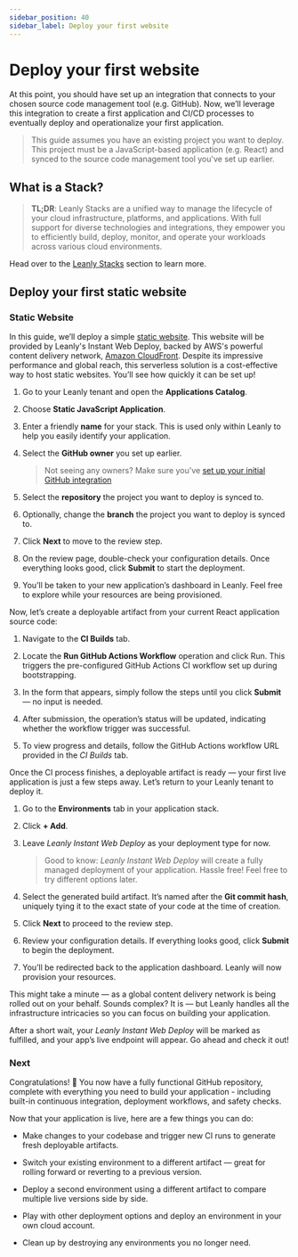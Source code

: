 ```yaml
---
sidebar_position: 40
sidebar_label: Deploy your first website
---
```


# Deploy your first website

At this point, you should have set up an integration that connects to your chosen source code management tool (e.g. GitHub). Now, we’ll leverage this integration to create a first application and CI/CD processes to eventually deploy and operationalize your first application.

> This guide assumes you have an existing project you want to deploy. This project must be a JavaScript-based application (e.g. React) and synced to the source code management tool you've set up earlier.

## What is a Stack?

> **TL;DR**: Leanly Stacks are a unified way to manage the lifecycle of your cloud infrastructure, platforms, and applications. With full support for diverse technologies and integrations, they empower you to efficiently build, deploy, monitor, and operate your workloads across various cloud environments.

Head over to the [Leanly Stacks](/stacks) section to learn more.

## Deploy your first static website

### Static Website

In this guide, we’ll deploy a simple [static website](/stacks/applications/static-js-app). This website will be provided by Leanly's Instant Web Deploy, backed by AWS's powerful content delivery network, [Amazon CloudFront](https://aws.amazon.com/cloudfront/). Despite its impressive performance and global reach, this serverless solution is a cost-effective way to host static websites. You’ll see how quickly it can be set up!

1. Go to your Leanly tenant and open the **Applications Catalog**.

1. Choose **Static JavaScript Application**.

1. Enter a friendly **name** for your stack. This is used only within Leanly to help you easily identify your application.

1. Select the **GitHub owner** you set up earlier.

   > Not seeing any owners? Make sure you've [set up your initial GitHub integration](/getting-started/integrations)

1. Select the **repository** the project you want to deploy is synced to.

1. Optionally, change the **branch** the project you want to deploy is synced to.

1. Click **Next** to move to the review step.

1. On the review page, double-check your configuration details. Once everything looks good, click **Submit** to start the deployment.

1. You’ll be taken to your new application’s dashboard in Leanly. Feel free to explore while your resources are being provisioned.

Now, let’s create a deployable artifact from your current React application source code:

1. Navigate to the **CI Builds** tab.

1. Locate the **Run GitHub Actions Workflow** operation and click Run. This triggers the pre-configured GitHub Actions CI workflow set up during bootstrapping.

1. In the form that appears, simply follow the steps until you click **Submit** — no input is needed.

1. After submission, the operation’s status will be updated, indicating whether the workflow trigger was successful.

1. To view progress and details, follow the GitHub Actions workflow URL provided in the _CI Builds_ tab.

Once the CI process finishes, a deployable artifact is ready — your first live application is just a few steps away. Let’s return to your Leanly tenant to deploy it.

1. Go to the **Environments** tab in your application stack.

1. Click **+ Add**.

1. Leave _Leanly Instant Web Deploy_ as your deployment type for now.

   > Good to know: _Leanly Instant Web Deploy_ will create a fully managed deployment of your application. Hassle free! Feel free to try different options later.

1. Select the generated build artifact. It’s named after the **Git commit hash**, uniquely tying it to the exact state of your code at the time of creation.

1. Click **Next** to proceed to the review step.

1. Review your configuration details. If everything looks good, click **Submit** to begin the deployment.

1. You’ll be redirected back to the application dashboard. Leanly will now provision your resources.

This might take a minute — as a global content delivery network is being rolled out on your behalf. Sounds complex? It is — but Leanly handles all the infrastructure intricacies so you can focus on building your application.

After a short wait, your _Leanly Instant Web Deploy_ will be marked as fulfilled, and your app’s live endpoint will appear. Go ahead and check it out!

### Next

Congratulations! 🎉 You now have a fully functional GitHub repository, complete with everything you need to build your application - including built-in continuous integration, deployment workflows, and safety checks.

Now that your application is live, here are a few things you can do:

- Make changes to your codebase and trigger new CI runs to generate fresh deployable artifacts.

- Switch your existing environment to a different artifact — great for rolling forward or reverting to a previous version.

- Deploy a second environment using a different artifact to compare multiple live versions side by side.

- Play with other deployment options and deploy an environment in your own cloud account.

- Clean up by destroying any environments you no longer need.

